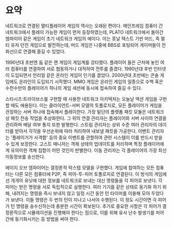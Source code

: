 # 요약

네트워크로 연결된 멀티플레이어 게임의 역사는 오래된 편이다. 메인프레임 컴퓨터 간 네트워크에서 플레이 가능한 게임이 먼저 등장하였는데, PLATO 네트워크에서 돌아간 엠파이어 같은 게임이 초기 네트워크 게임의 예이다.
이는 훗날 텍스트 기반 머드, 즉 멀티 유저 던전 게임으로 발전하는데, 머드 게임은 나중에 BBS로 포팅되어 게이머들이 전화선으로 연결해 즐길 수 있었다.

1990년대 초반엔 둠 같은 랜 게임이 게임계를 강타했다. 플레이어 들은 근처에 놓인 여러 컴퓨터를 연결하여 서로 협동하거나 대적하여 전투를 즐겼다.
1990년대 후반 인터넷이 도입되면서 언리얼 같은 온라인 게임이 인기를 끌었다. 
2000년대 초반에는 콘솔 게임에도 온라인이 도입되기 시작했다.
MMO 게임은 온라인 게임의 일종으로 수백 혹은 수천수만의 플레이어가 하나의 게임 세션에 동시에 접속하여 즐길 수 있다.

스타시즈:트라이브스를 구현할 때 사용한 네트워크 아키텍처는 오늘날 액션 게임을 구현할 때도 애용된다.
이는 클라이언트-서버 모델의 토폴로지로, 모든 플레이어가 게임을 관장하는 서버 하나에 접속해서 플레이한다.
가장 밑단의 플랫폼 패킷 모듈은 네트워크상 패킷 전송 작업을 추상화한다.
그 위의 연결 관리자는 플레이어와 서버 사이의 연결을 관리하며 배달 여부 통지 또한 발행한다.
스트림 관리자는 상위 수준 여러 관리자의 데이터를 받아서 각각을 우선순위에 따라 처리하여 내보낼 패킷을 가공한다.
이벤트 관리자는 '플레이거가 사격함' 등의 중요 이벤트를 관할하여 관련 시스템이 이를 반드시 받을 수 있게 보장한다.
고스트 매니저는 객체 상태의 업데이트를 처리하며 특정 플레이어에게 유의미한 객체 집합이 어떤 것인지 판별한다.
이동 관리자는 각 플레이어의 가장 최신 이동정보를 송신한다.

에이지 오브 엠파이어는 결정론적 락스텝 모델을 구현했다.
게임에 참여하는 모든 컴퓨터는 다른 모든 컴퓨터에 P2P, 즉 피어-투-피어 토폴로지로 연결된다. 이 방식의 게임에선 개개의 유닛에 대한 정보를 네트워크로 보내는 대신 명령들을 각 피어로 보낸다.
각 피어는 받은 명령을 서로 독립적으로 실행한다. 여러 기기를 같은 상태로 동기화 하기 위해, 내려지는 명령을 즉시 보내지 않고 일정 시간 동안 턴 타이머를 이용해 모아 두었다가 보낸다.
이들 명령은 두 번의 턴이 지나고 나서야 수행된다. 이 정도 시간이면 각 피어가 턴 명령을 송수신하는데 충분한 시간이 확보된다.
추가로 중요한 사항은 각 피어가 결정론적으로 시뮬레이션을 진행해야 한다는 점으로, 이를 위해 유사 난수 발생기를 피어 간에 동기화시키는 등 방법을 써야 한다.
